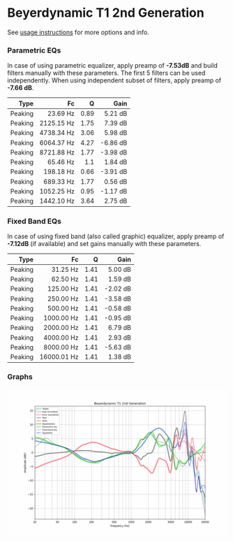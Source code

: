 # Beyerdynamic T1 2nd Generation
See [usage instructions](https://github.com/jaakkopasanen/AutoEq#usage) for more options and info.

### Parametric EQs
In case of using parametric equalizer, apply preamp of **-7.53dB** and build filters manually
with these parameters. The first 5 filters can be used independently.
When using independent subset of filters, apply preamp of **-7.66 dB**.

| Type    | Fc         |    Q | Gain     |
|--------:|-----------:|-----:|---------:|
| Peaking | 23.69 Hz   | 0.89 | 5.21 dB  |
| Peaking | 2125.15 Hz | 1.75 | 7.39 dB  |
| Peaking | 4738.34 Hz | 3.06 | 5.98 dB  |
| Peaking | 6064.37 Hz | 4.27 | -6.86 dB |
| Peaking | 8721.88 Hz | 1.77 | -3.98 dB |
| Peaking | 65.46 Hz   | 1.1  | 1.84 dB  |
| Peaking | 198.18 Hz  | 0.66 | -3.91 dB |
| Peaking | 689.33 Hz  | 1.77 | 0.56 dB  |
| Peaking | 1052.25 Hz | 0.95 | -1.17 dB |
| Peaking | 1442.10 Hz | 3.64 | 2.75 dB  |

### Fixed Band EQs
In case of using fixed band (also called graphic) equalizer, apply preamp of **-7.12dB**
(if available) and set gains manually with these parameters.

| Type    | Fc          |    Q | Gain     |
|--------:|------------:|-----:|---------:|
| Peaking | 31.25 Hz    | 1.41 | 5.00 dB  |
| Peaking | 62.50 Hz    | 1.41 | 1.59 dB  |
| Peaking | 125.00 Hz   | 1.41 | -2.02 dB |
| Peaking | 250.00 Hz   | 1.41 | -3.58 dB |
| Peaking | 500.00 Hz   | 1.41 | -0.58 dB |
| Peaking | 1000.00 Hz  | 1.41 | -0.95 dB |
| Peaking | 2000.00 Hz  | 1.41 | 6.79 dB  |
| Peaking | 4000.00 Hz  | 1.41 | 2.93 dB  |
| Peaking | 8000.00 Hz  | 1.41 | -5.63 dB |
| Peaking | 16000.01 Hz | 1.41 | 1.38 dB  |

### Graphs
![](./Beyerdynamic%20T1%202nd%20Generation.png)